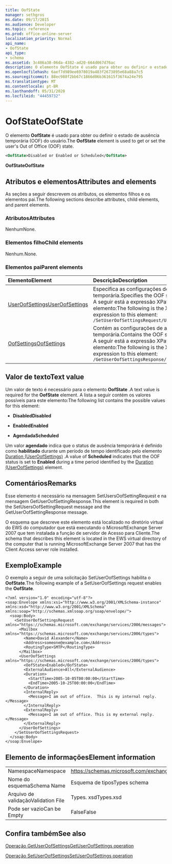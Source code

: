 ```yaml
---
title: OofState
manager: sethgros
ms.date: 09/17/2015
ms.audience: Developer
ms.topic: reference
ms.prod: office-online-server
localization_priority: Normal
api_name:
- OofState
api_type:
- schema
ms.assetid: 3c486a38-06da-4382-ad20-664d067d76ac
description: O elemento OofState é usado para obter ou definir o estado de ausência temporária (OOF) do usuário.
ms.openlocfilehash: 6aef7d989ee6978019a483f2673895e68a88a7c5
ms.sourcegitcommit: 88ec988f2bb67c1866d06b361615f3674a24e795
ms.translationtype: MT
ms.contentlocale: pt-BR
ms.lasthandoff: 05/31/2020
ms.locfileid: "44459732"
---
```

# <a name="oofstate"></a><span data-ttu-id="56106-103">OofState</span><span class="sxs-lookup"><span data-stu-id="56106-103">OofState</span></span>

<span data-ttu-id="56106-104">O elemento **OofState** é usado para obter ou definir o estado de ausência temporária (OOF) do usuário.</span><span class="sxs-lookup"><span data-stu-id="56106-104">The **OofState** element is used to get or set the user's Out of Office (OOF) state.</span></span> 
  
```xml
<OofState>Disabled or Enabled or Scheduled</OofState>
```

 <span data-ttu-id="56106-105">**OofState**</span><span class="sxs-lookup"><span data-stu-id="56106-105">**OofState**</span></span>
## <a name="attributes-and-elements"></a><span data-ttu-id="56106-106">Atributos e elementos</span><span class="sxs-lookup"><span data-stu-id="56106-106">Attributes and elements</span></span>

<span data-ttu-id="56106-107">As seções a seguir descrevem os atributos, os elementos filhos e os elementos pai.</span><span class="sxs-lookup"><span data-stu-id="56106-107">The following sections describe attributes, child elements, and parent elements.</span></span>
  
### <a name="attributes"></a><span data-ttu-id="56106-108">Atributos</span><span class="sxs-lookup"><span data-stu-id="56106-108">Attributes</span></span>

<span data-ttu-id="56106-109">Nenhum</span><span class="sxs-lookup"><span data-stu-id="56106-109">None.</span></span>
  
### <a name="child-elements"></a><span data-ttu-id="56106-110">Elementos filho</span><span class="sxs-lookup"><span data-stu-id="56106-110">Child elements</span></span>

<span data-ttu-id="56106-111">Nenhum.</span><span class="sxs-lookup"><span data-stu-id="56106-111">None.</span></span>
  
### <a name="parent-elements"></a><span data-ttu-id="56106-112">Elementos pai</span><span class="sxs-lookup"><span data-stu-id="56106-112">Parent elements</span></span>

|<span data-ttu-id="56106-113">**Elemento**</span><span class="sxs-lookup"><span data-stu-id="56106-113">**Element**</span></span>|<span data-ttu-id="56106-114">**Descrição**</span><span class="sxs-lookup"><span data-stu-id="56106-114">**Description**</span></span>|
|:-----|:-----|
|[<span data-ttu-id="56106-115">UserOofSettings</span><span class="sxs-lookup"><span data-stu-id="56106-115">UserOofSettings</span></span>](useroofsettings.md) <br/> |<span data-ttu-id="56106-116">Especifica as configurações de ausência temporária.</span><span class="sxs-lookup"><span data-stu-id="56106-116">Specifies the OOF settings.</span></span>  <br/> <span data-ttu-id="56106-117">A seguir está a expressão XPath para este elemento:</span><span class="sxs-lookup"><span data-stu-id="56106-117">The following is the XPath expression to this element:</span></span>  <br/>  `/SetUserOofSettingsRequest/UserOofSettings` <br/> |
|[<span data-ttu-id="56106-118">OofSettings</span><span class="sxs-lookup"><span data-stu-id="56106-118">OofSettings</span></span>](oofsettings.md) <br/> |<span data-ttu-id="56106-119">Contém as configurações de ausência temporária.</span><span class="sxs-lookup"><span data-stu-id="56106-119">Contains the OOF settings.</span></span>  <br/> <span data-ttu-id="56106-120">A seguir está a expressão XPath para este elemento:</span><span class="sxs-lookup"><span data-stu-id="56106-120">The following is the XPath expression to this element:</span></span>  <br/>  `/GetUserOofSettingsResponse/OofSettings` <br/> |
   
## <a name="text-value"></a><span data-ttu-id="56106-121">Valor de texto</span><span class="sxs-lookup"><span data-stu-id="56106-121">Text value</span></span>

<span data-ttu-id="56106-122">Um valor de texto é necessário para o elemento **OofState** .</span><span class="sxs-lookup"><span data-stu-id="56106-122">A text value is required for the **OofState** element.</span></span> <span data-ttu-id="56106-123">A lista a seguir contém os valores possíveis para este elemento:</span><span class="sxs-lookup"><span data-stu-id="56106-123">The following list contains the possible values for this element:</span></span> 
  
- <span data-ttu-id="56106-124">**Disabled**</span><span class="sxs-lookup"><span data-stu-id="56106-124">**Disabled**</span></span>
    
- <span data-ttu-id="56106-125">**Enabled**</span><span class="sxs-lookup"><span data-stu-id="56106-125">**Enabled**</span></span>
    
- <span data-ttu-id="56106-126">**Agendada**</span><span class="sxs-lookup"><span data-stu-id="56106-126">**Scheduled**</span></span>
    
<span data-ttu-id="56106-127">Um valor **agendado** indica que o status de ausência temporária é definido como **habilitado** durante um período de tempo identificado pelo elemento [Duration (UserOofSettings)](duration-useroofsettings.md) .</span><span class="sxs-lookup"><span data-stu-id="56106-127">A value of **Scheduled** indicates that the OOF status is set to **Enabled** during a time period identified by the [Duration (UserOofSettings)](duration-useroofsettings.md) element.</span></span> 
  
## <a name="remarks"></a><span data-ttu-id="56106-128">Comentários</span><span class="sxs-lookup"><span data-stu-id="56106-128">Remarks</span></span>

<span data-ttu-id="56106-129">Esse elemento é necessário na mensagem SetUsersOofSettingRequest e na mensagem GetUserOofSettingResponse.</span><span class="sxs-lookup"><span data-stu-id="56106-129">This element is required in both the SetUsersOofSettingRequest message and the GetUserOofSettingResponse message.</span></span>
  
<span data-ttu-id="56106-130">O esquema que descreve este elemento está localizado no diretório virtual do EWS do computador que está executando o MicrosoftExchange Server 2007 que tem instalada a função de servidor de Acesso para Cliente.</span><span class="sxs-lookup"><span data-stu-id="56106-130">The schema that describes this element is located in the EWS virtual directory of the computer that is running MicrosoftExchange Server 2007 that has the Client Access server role installed.</span></span>
  
## <a name="example"></a><span data-ttu-id="56106-131">Exemplo</span><span class="sxs-lookup"><span data-stu-id="56106-131">Example</span></span>

<span data-ttu-id="56106-132">O exemplo a seguir de uma solicitação SetUserOofSettings habilita o **OofState**.</span><span class="sxs-lookup"><span data-stu-id="56106-132">The following example of a SetUserOofSettings request enables the **OofState**.</span></span>
  
```
<?xml version="1.0" encoding="utf-8"?>
<soap:Envelope xmlns:xsi="http://www.w3.org/2001/XMLSchema-instance" xmlns:xsd="http://www.w3.org/2001/XMLSchema" xmlns:soap="http://schemas.xmlsoap.org/soap/envelope/">
  <soap:Body>
    <SetUserOofSettingsRequest xmlns="https://schemas.microsoft.com/exchange/services/2006/messages">
      <Mailbox xmlns="https://schemas.microsoft.com/exchange/services/2006/types">
        <Name>David Alexander</Name>
        <Address>someone@example.com</Address>
        <RoutingType>SMTP</RoutingType>
      </Mailbox>
      <UserOofSettings xmlns="https://schemas.microsoft.com/exchange/services/2006/types">
        <OofState>Enabled</OofState>
        <ExternalAudience>All</ExternalAudience>
        <Duration>
          <StartTime>2005-10-05T00:00:00</StartTime>
          <EndTime>2005-10-25T00:00:00</EndTime>
        </Duration>
        <InternalReply>
          <Message>I am out of office.  This is my internal reply.</Message>
        </InternalReply>
        <ExternalReply>
          <Message>I am out of office. This is my external reply.</Message>
        </ExternalReply>
      </UserOofSettings>
    </SetUserOofSettingsRequest>
  </soap:Body>
</soap:Envelope>
```

## <a name="element-information"></a><span data-ttu-id="56106-133">Elemento de informações</span><span class="sxs-lookup"><span data-stu-id="56106-133">Element information</span></span>

|||
|:-----|:-----|
|<span data-ttu-id="56106-134">Namespace</span><span class="sxs-lookup"><span data-stu-id="56106-134">Namespace</span></span>  <br/> |https://schemas.microsoft.com/exchange/services/2006/types  <br/> |
|<span data-ttu-id="56106-135">Nome do esquema</span><span class="sxs-lookup"><span data-stu-id="56106-135">Schema Name</span></span>  <br/> |<span data-ttu-id="56106-136">Esquema de tipos</span><span class="sxs-lookup"><span data-stu-id="56106-136">Types schema</span></span>  <br/> |
|<span data-ttu-id="56106-137">Arquivo de validação</span><span class="sxs-lookup"><span data-stu-id="56106-137">Validation File</span></span>  <br/> |<span data-ttu-id="56106-138">Types. xsd</span><span class="sxs-lookup"><span data-stu-id="56106-138">Types.xsd</span></span>  <br/> |
|<span data-ttu-id="56106-139">Pode ser vazio</span><span class="sxs-lookup"><span data-stu-id="56106-139">Can be Empty</span></span>  <br/> |<span data-ttu-id="56106-140">False</span><span class="sxs-lookup"><span data-stu-id="56106-140">False</span></span>  <br/> |
   
## <a name="see-also"></a><span data-ttu-id="56106-141">Confira também</span><span class="sxs-lookup"><span data-stu-id="56106-141">See also</span></span>



[<span data-ttu-id="56106-142">Operação GetUserOofSettings</span><span class="sxs-lookup"><span data-stu-id="56106-142">GetUserOofSettings operation</span></span>](getuseroofsettings-operation.md)
  
[<span data-ttu-id="56106-143">Operação SetUserOofSettings</span><span class="sxs-lookup"><span data-stu-id="56106-143">SetUserOofSettings operation</span></span>](setuseroofsettings-operation.md)

